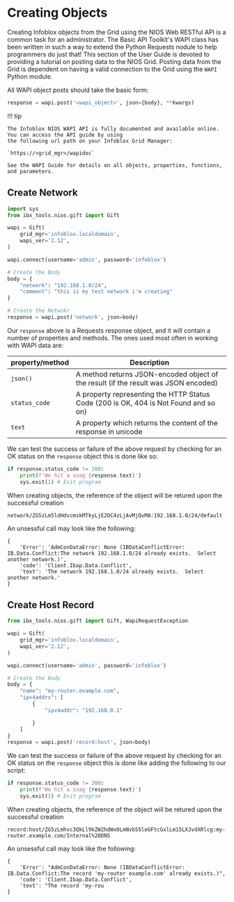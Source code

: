 # Creating Objects

Creating Infoblox objects from the Grid using the NIOS Web RESTful API is a 
common task for an administrator. The Basic API Toolkit's WAPI class has been written in such a way
to extend the Python Requests nodule to help programmers do just that! This section of the User
Guide is devoted to providing a tutorial on posting data to the NIOS Grid. Posting data 
from the Grid is dependent on having a valid connection to the Grid using the `WAPI` Python module.

All WAPI object posts should take the basic form:

```python linenums="0"
response = wapi.post('<wapi_object>', json={body}, **kwargs)
```
!!! tip

    The Infoblox NIOS WAPI API is fully documented and available online. You can access the API guide by using 
    the following url path on your Infoblox Grid Manager:

    `https://<grid_mgr>/wapidoc`

    See the WAPI Guide for details on all objects, properties, functions, and parameters.


## Create Network

```python
import sys
from ibx_tools.nios.gift import Gift

wapi = Gift(
    grid_mgr='infoblox.localdomain',
    wapi_ver='2.12',
)

wapi.connect(username='admin', password='infoblox')

# Create the Body
body = {
    "network": "192.168.1.0/24",
    "comment": "this is my test network i'm creating"
}

# Create the Netwokr
response = wapi.post('network', json=body)
```

Our `response` above is a Requests response object, and it will contain a number of properties and
methods.
The ones used most often in working with WAPI data are:

| property/method | Description                                                                          |
|-----------------|--------------------------------------------------------------------------------------|
| `json()`        | A method returns JSON-encoded object of the result (if the result was JSON encoded)  |
| `status_code`   | A property representing the HTTP Status Code (200 is OK, 404 is Not Found and so on) |
| `text`          | A property which returns the content of the response in unicode                      |

We can test the success or failure of the above request by checking for an OK status on
the `response` object this is done like so:

```python linenums="19"
if response.status_code != 200:
    print(f'We hit a snag {response.text}')
    sys.exit(1) # Exit program
```

When creating objects, the reference of the object will be retured upon the successful creation
```text linenums="0"
network/ZG5zLm5ldHdvcmskMTkyLjE2OC4zLjAvMjQvMA:192.168.1.0/24/default
```

An unsessful call may look like the following:
```text linenums="0"
{
    'Error': 'AdmConDataError: None (IBDataConflictError: IB.Data.Conflict:The network 192.168.1.0/24 already exists.  Select another network.)',
    'code': 'Client.Ibap.Data.Conflict',
    'text': 'The network 192.168.1.0/24 already exists.  Select another network.'
}
```

## Create Host Record

```python
from ibx_tools.nios.gift import Gift, WapiRequestException

wapi = Gift(
    grid_mgr='infoblox.localdomain',
    wapi_ver='2.12',
)

wapi.connect(username='admin', password='infoblox')

# Create the Body
body = {
    "name": "my-router.example.com",
    "ipv4addrs": [
        {
            "ipv4addr": "192.168.0.1"

        }
    ]
}
response = wapi.post('record:host', json=body)
```

We can test the success or failure of the above request by checking for an OK status on the 
`response` object this is done like adding the following to our script:

```python linenums="21"
if response.status_code != 200:
    print(f'We hit a snag {response.text}')
    sys.exit(1) # Exit program
```

When creating objects, the reference of the object will be retured upon the successful creation
```text linenums="0"
record:host/ZG5zLmhvc3QkLl9kZWZhdWx0LmNvbS5leGFtcGxlLm15LXJvdXRlcg:my-router.example.com/Internal%20DNS
```

An unsessful call may look like the following:
```text linenums="0"
{
    'Error': "AdmConDataError: None (IBDataConflictError: IB.Data.Conflict:The record 'my-router example.com' already exists.)", 
    'code': 'Client.Ibap.Data.Conflict', 
    'text': "The record 'my-rou
}
```
